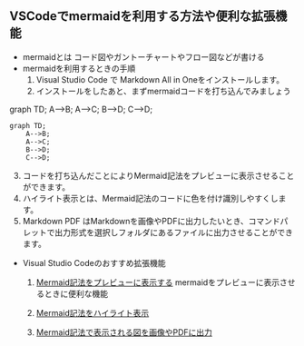 ## VSCodeでmermaidを利用する方法や便利な拡張機能

- mermaidとは
 コード図やガントーチャートやフロー図などが書ける
- mermaidを利用するときの手順
  1. Visual Studio Code で Markdown All in Oneをインストールします。
  2. インストールをしたあと、まずmermaidコードを打ち込んでみましょう

graph TD;
    A-->B;
    A-->C;
    B-->D;
    C-->D;
```mermaid
graph TD;
    A-->B;
    A-->C;
    B-->D;
    C-->D;
```
  3. コードを打ち込んだことによりMermaid記法をプレビューに表示させることができます。
  4. ハイライト表示とは、Mermaid記法のコードに色を付け識別しやすくします。
  5. Markdown PDF はMarkdownを画像やPDFに出力したいとき、コマンドパレットで出力形式を選択しフォルダにあるファイルに出力させることができます。


- Visual Studio Codeのおすすめ拡張機能
  1. [Mermaid記法をプレビューに表示する](https://marketplace.visualstudio.com/items?itemName=bierner.markdown-mermaid)
mermaidをプレビューに表示させるときに便利な機能
  2. [Mermaid記法をハイライト表示](https://marketplace.visualstudio.com/items?itemName=bpruitt-goddard.mermaid-markdown-syntax-highlighting)

  3. [Mermaid記法で表示される図を画像やPDFに出力](https://marketplace.visualstudio.com/items?itemName=yzane.markdown-pdf)


